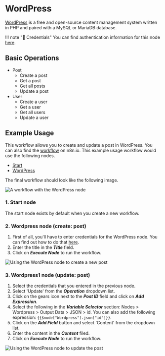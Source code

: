 # WordPress

[WordPress](https://wordpress.org/) is a free and open-source content management system written in PHP and paired with a MySQL or MariaDB database.

!!! note "🔑 Credentials"
    You can find authentication information for this node [here](/workflow/integrations/credentials/wordpress/).


## Basic Operations

* Post
    * Create a post
    * Get a post
    * Get all posts
    * Update a post
* User
    * Create a user
    * Get a user
    * Get all users
    * Update a user

## Example Usage

This workflow allows you to create and update a post in WordPress. You can also find the [workflow](https://n8n.io/workflows/668) on n8n.io. This example usage workflow would use the following nodes.
- [Start](/workflow/integrations/core-nodes/n8n-nodes-base.start/)
- [WordPress]()

The final workflow should look like the following image.

![A workflow with the WordPress node](/_images/integrations/nodes/wordpress/workflow.png)

### 1. Start node

The start node exists by default when you create a new workflow.

### 2. Wordpress node (create: post)

1. First of all, you'll have to enter credentials for the WordPress node. You can find out how to do that [here](/workflow/integrations/credentials/wordpress/).
2. Enter the title in the ***Title*** field.
3. Click on ***Execute Node*** to run the workflow.

![Using the WordPress node to create a new post](/_images/integrations/nodes/wordpress/wordpress_node.png)


### 3. Wordpress1 node (update: post)

1. Select the credentials that you entered in the previous node.
2. Select 'Update' from the ***Operation*** dropdown list.
3. Click on the gears icon next to the ***Post ID*** field and click on ***Add Expression***.
4. Select the following in the ***Variable Selector*** section: Nodes > Wordpress > Output Data > JSON > id. You can also add the following expression: `{{$node["Wordpress"].json["id"]}}`.
5. Click on the ***Add Field*** button and select 'Content' from the dropdown list.
6. Enter the content in the ***Content*** filed.
7. Click on ***Execute Node*** to run the workflow.


![Using the WordPress node to update the post](/_images/integrations/nodes/wordpress/wordpress1_node.png)
